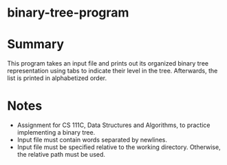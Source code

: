 # binary-tree-program

# Summary
This program takes an input file and prints out its organized binary tree representation using tabs to indicate their level in the tree. Afterwards, the list is printed in alphabetized order.

# Notes
* Assignment for CS 111C, Data Structures and Algorithms, to practice implementing a binary tree.
* Input file must contain words separated by newlines.
* Input file must be specified relative to the working directory. Otherwise, the relative path must be used.
